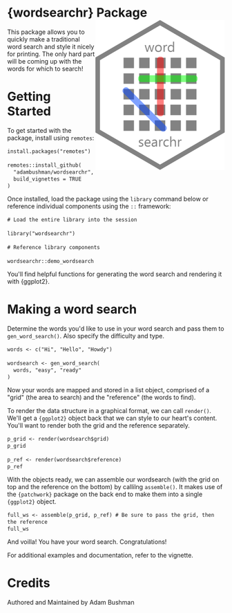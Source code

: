 # {wordsearchr} Package <img src="https://github.com/adambushman/wordsearchr/blob/main/word-searchr_package_hex.png" align="right" width="300"/>

This package allows you to quickly make a traditional word search and style it nicely for printing. The only hard part will be coming up with the words for which to search!

# Getting Started

To get started with the package, install using `remotes`:

```         
install.packages("remotes")

remotes::install_github(
  "adambushman/wordsearchr", 
  build_vignettes = TRUE
)
```

Once installed, load the package using the `library` command below or reference individual components using the `::` framework:

```         
# Load the entire library into the session

library("wordsearchr")

# Reference library components

wordsearchr::demo_wordsearch
```

You'll find helpful functions for generating the word search and rendering it with {ggplot2}.

# Making a word search

Determine the words you'd like to use in your word search and pass them to `gen_word_search()`. Also specify the difficulty and type.

```
words <- c("Hi", "Hello", "Howdy")

wordsearch <- gen_word_search(
  words, "easy", "ready"
)

```

Now your words are mapped and stored in a list object, comprised of a "grid" (the area to search) and the "reference" (the words to find).

To render the data structure in a graphical format, we can call `render()`. We'll get a `{ggplot2}` object back that we can style to our heart's content. You'll want to render both the grid and the reference separately.

```
p_grid <- render(wordsearch$grid)
p_grid

p_ref <- render(wordsearch$reference)
p_ref

```

With the objects ready, we can assemble our wordsearch (with the grid on top and the reference on the bottom) by callilng `assemble()`. It makes use of the `{patchwork}` package on the back end to make them into a single `{ggplot2}` object.

```
full_ws <- assemble(p_grid, p_ref) # Be sure to pass the grid, then the reference
full_ws
```

And voilla! You have your word search. Congratulations!

For additional examples and documentation, refer to the vignette.

# Credits

Authored and Maintained by Adam Bushman
